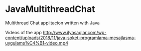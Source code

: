 # JavaMultithreadChat

Multithread Chat applitacion written with Java

Videos of the app http://www.ilyasaglar.com/wp-content/uploads/2018/11/java-soket-programlama-mesajlasma-uygulams%C4%B1-video.mp4 
